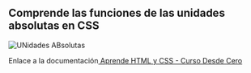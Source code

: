 ## Comprende las funciones de las unidades absolutas en CSS

![UNidades ABsolutas](https://github.com/Luiso-o/Bases-de-la-programacion-FrontEnd/assets/128043647/6cd61707-9951-4d2c-8104-1988bfd3c2dc)

<p>Enlace a la documentación<a href="https://www.youtube.com/watch?v=XqFR2lqBYPs&t=9675s" target="_blank"> Aprende HTML y CSS - Curso Desde Cero </a></p>

